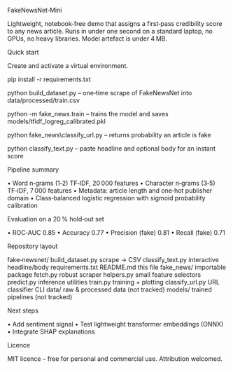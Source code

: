 FakeNewsNet‑Mini

Lightweight, notebook‑free demo that assigns a first‑pass credibility score to any news article. Runs in under one second on a standard laptop, no GPUs, no heavy libraries. Model artefact is under 4 MB.

Quick start

Create and activate a virtual environment.

pip install -r requirements.txt

python build_dataset.py   – one‑time scrape of FakeNewsNet into data/processed/train.csv

python -m fake_news.train – trains the model and saves models/tfidf_logreg_calibrated.pkl

python fake_news\classify_url.py <url> – returns probability an article is fake

python classify_text.py – paste headline and optional body for an instant score

Pipeline summary

• Word n‑grams (1‑2) TF‑IDF, 20 000 features
• Character n‑grams (3‑5) TF‑IDF, 7 000 features
• Metadata: article length and one‑hot publisher domain
• Class‑balanced logistic regression with sigmoid probability calibration

Evaluation on a 20 % hold‑out set

• ROC‑AUC 0.85
• Accuracy 0.77
• Precision (fake) 0.81
• Recall   (fake) 0.71

Repository layout

fake‑newsnet/
build_dataset.py        scrape → CSV
classify_text.py        interactive headline/body
requirements.txt
README.md               this file
fake_news/              importable package
fetch.py              robust scraper
helpers.py            small feature selectors
predict.py            inference utilities
train.py              training + plotting
classify_url.py       URL classifier CLI
data/                   raw & processed data (not tracked)
models/                 trained pipelines (not tracked)

Next steps

• Add sentiment signal
• Test lightweight transformer embeddings (ONNX)
• Integrate SHAP explanations

Licence

MIT licence – free for personal and commercial use. Attribution welcomed.
